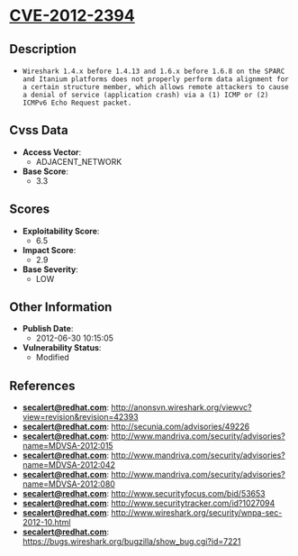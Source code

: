 
# [CVE-2012-2394](https://cve.mitre.org/cgi-bin/cvename.cgi?name=CVE-2012-2394)

## Description

- `Wireshark 1.4.x before 1.4.13 and 1.6.x before 1.6.8 on the SPARC and Itanium platforms does not properly perform data alignment for a certain structure member, which allows remote attackers to cause a denial of service (application crash) via a (1) ICMP or (2) ICMPv6 Echo Request packet.`

## Cvss Data

- **Access Vector**:
  - ADJACENT_NETWORK
- **Base Score**:
  - 3.3

## Scores

- **Exploitability Score**:
  - 6.5
- **Impact Score**:
  - 2.9
- **Base Severity**:
  - LOW

## Other Information

- **Publish Date**:
  - 2012-06-30 10:15:05
- **Vulnerability Status**:
  - Modified

## References

- **secalert@redhat.com**: http://anonsvn.wireshark.org/viewvc?view=revision&revision=42393
- **secalert@redhat.com**: http://secunia.com/advisories/49226
- **secalert@redhat.com**: http://www.mandriva.com/security/advisories?name=MDVSA-2012:015
- **secalert@redhat.com**: http://www.mandriva.com/security/advisories?name=MDVSA-2012:042
- **secalert@redhat.com**: http://www.mandriva.com/security/advisories?name=MDVSA-2012:080
- **secalert@redhat.com**: http://www.securityfocus.com/bid/53653
- **secalert@redhat.com**: http://www.securitytracker.com/id?1027094
- **secalert@redhat.com**: http://www.wireshark.org/security/wnpa-sec-2012-10.html
- **secalert@redhat.com**: https://bugs.wireshark.org/bugzilla/show_bug.cgi?id=7221
